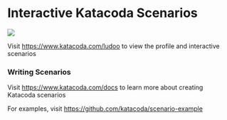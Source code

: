 # Interactive Katacoda Scenarios

[![](http://shields.katacoda.com/katacoda/ludoo/count.svg)](https://www.katacoda.com/ludoo "Get your profile on Katacoda.com")

Visit https://www.katacoda.com/ludoo to view the profile and interactive scenarios

### Writing Scenarios
Visit https://www.katacoda.com/docs to learn more about creating Katacoda scenarios

For examples, visit https://github.com/katacoda/scenario-example

